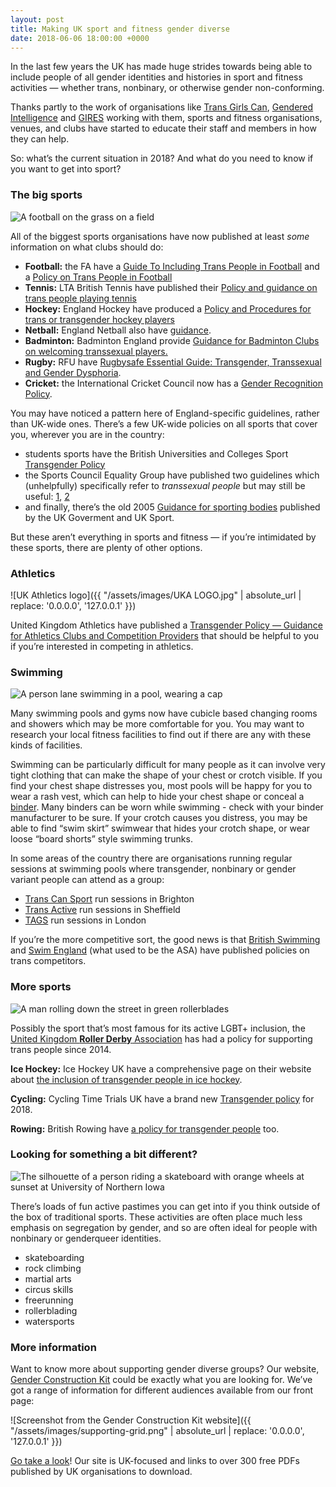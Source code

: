 ```yaml
---
layout: post
title: Making UK sport and fitness gender diverse
date: 2018-06-06 18:00:00 +0000
---
```


In the last few years the UK has made huge strides towards being able to include people of all gender identities and histories in sport and fitness activities — whether trans, nonbinary, or otherwise gender non-conforming.

Thanks partly to the work of organisations like [Trans Girls Can](http://transgirlscan.tumblr.com/), [Gendered Intelligence](http://genderedintelligence.co.uk/) and [GIRES](http://www.gires.org.uk/) working with them, sports and fitness organisations, venues, and clubs have started to educate their staff and members in how they can help.

So: what’s the current situation in 2018? And what do you need to know if you want to get into sport?

### The big sports

![A football on the grass on a field](https://cdn-images-1.medium.com/max/800/0*wakoLjies77mhFe1)

All of the biggest sports organisations have now published at least _some_ information on what clubs should do:

*   **Football:** the FA have a [Guide To Including Trans People in Football](http://cdn0.genderedintelligence.co.uk/2016/09/13/09-50-06-transpeople-in-football-guide.pdf?) and a [Policy on Trans People in Football](http://www.thefa.com/-/media/files/thefaportal/governance-docs/equality/lgbt/the-fa-policy-on-trans-people-in-football.ashx)
*   **Tennis:** LTA British Tennis have published their [Policy and guidance on trans people playing tennis](https://www.lta.org.uk/globalassets/about-lta/equality--diversity/lta-transgender-inclusion-policy.pdf)
*   **Hockey:** England Hockey have produced a [Policy and Procedures for trans or transgender hockey players](http://www.englandhockey.co.uk/core/core_picker/download.asp?id=16231)
*   **Netball:** England Netball also have [guidance](https://www.englandnetball.co.uk/app/uploads/2016/03/Trans-Guidance-March-2017.docx).
*   **Badminton:** Badminton England provide [Guidance for Badminton Clubs on welcoming transsexual players.](https://www.badmintonengland.co.uk/media/5826/guidance_on_welcoming_transsexual_people_to_your_badminton_club_july_14.pdf)
*   **Rugby:** RFU have [Rugbysafe Essential Guide: Transgender, Transsexual and Gender Dysphoria](http://www.englandrugby.com/mm/Document/MyRugby/Education/01/32/50/43/TransgenderTranssexual%28RugbySafeEssentialGuide%29May2017FINAL_Neutral.pdf).
*   **Cricket:** the International Cricket Council now has a [Gender Recognition Policy](https://pulse-static-files.s3.amazonaws.com/ICC/document/2017/02/23/ec8dfc6e-0056-4572-997a-d83f91246047/ICC-Gender-Recognition-Policy-effective-from-20-February-2017.pdf).

You may have noticed a pattern here of England-specific guidelines, rather than UK-wide ones. There’s a few UK-wide policies on all sports that cover you, wherever you are in the country:

*   students sports have the British Universities and Colleges Sport [Transgender Policy](https://www.bucs.org.uk/core/core_picker/download.asp?id=31233)
*   the Sports Council Equality Group have published two guidelines which (unhelpfully) specifically refer to _transsexual people_ but may still be useful:  [1](http://equalityinsport.org/wp-content/uploads/2013/08/Transexual-people-and-competitive-sport-guidance-for-national-governing-bodies-of-sport.pdf), [2](http://equalityinsport.org/wp-content/uploads/2015/12/Transsexual-People-Eligibility-to-Compete-in-Domestic-Competition.pdf)
*   and finally, there’s the old 2005 [Guidance for sporting bodies](http://www.lgbthistorymonth.org.uk/documents/DCMS%20Guidance%20-%20Transsexual%20People%20and%20Sport%20%281%29.pdf) published by the UK Goverment and UK Sport.

But these aren’t everything in sports and fitness — if you’re intimidated by these sports, there are plenty of other options.

### Athletics

![UK Athletics logo]({{ "/assets/images/UKA LOGO.jpg" | absolute_url | replace: '0.0.0.0', '127.0.0.1' }})

United Kingdom Athletics have published a [Transgender Policy — Guidance for Athletics Clubs and Competition Providers](https://www.uka.org.uk/EasysiteWeb/getresource.axd?AssetID=146122&type=full&servicetype=Attachment) that should be helpful to you if you’re interested in competing in athletics.

### Swimming

![A person lane swimming in a pool, wearing a cap](https://cdn-images-1.medium.com/max/800/0*CaEWIZx8cPhgw-Bo)

Many swimming pools and gyms now have cubicle based changing rooms and showers which may be more comfortable for you. You may want to research your local fitness facilities to find out if there are any with these kinds of facilities.

Swimming can be particularly difficult for many people as it can involve very tight clothing that can make the shape of your chest or crotch visible. If you find your chest shape distresses you, most pools will be happy for you to wear a rash vest, which can help to hide your chest shape or conceal a [binder](http://genderkit.org.uk/article/binding/). Many binders can be worn while swimming - check with your binder manufacturer to be sure. If your crotch causes you distress, you may be able to find “swim skirt” swimwear that hides your crotch shape, or wear loose “board shorts” style swimming trunks.

In some areas of the country there are organisations running regular sessions at swimming pools where transgender, nonbinary or gender variant people can attend as a group:

*   [Trans Can Sport](https://transcansport.wordpress.com/trans-swimming-brighton/) run sessions in Brighton
*   [Trans Active](https://www.facebook.com/TransActive/) run sessions in Sheffield
*   [TAGS](http://www.tagswim.co.uk) run sessions in London

If you’re the more competitive sort, the good news is that [British Swimming](http://www.swimwales.org/key-documents/84/download) and [Swim England](http://www.swimming.org/library/documents/222/download) (what used to be the ASA) have published policies on trans competitors.

### More sports

![A man rolling down the street in green rollerblades](https://cdn-images-1.medium.com/max/800/0*QJCfUWQ-KCyXgxaT)

Possibly the sport that’s most famous for its active LGBT+ inclusion, the [United Kingdom **Roller Derby** Association](https://ukrda.org.uk) has had a policy for supporting trans people since 2014.

**Ice Hockey:** Ice Hockey UK have a comprehensive page on their website about [the inclusion of transgender people in ice hockey](https://www.icehockeyuk.co.uk/transgender-policy/).

**Cycling:** Cycling Time Trials UK have a brand new [Transgender policy](https://www.cyclingtimetrials.org.uk/articles/view/302) for 2018.

**Rowing:** British Rowing have [a policy for transgender people](https://www.britishrowing.org/wp-content/uploads/2018/04/Transgender-Transexual-Policy-BR-2016.pdf) too.

### Looking for something a bit different?

![The silhouette of a person riding a skateboard with orange wheels at sunset at University of Northern Iowa](https://cdn-images-1.medium.com/max/800/0*c7j-UHLP0gQaX0Ny)

There’s loads of fun active pastimes you can get into if you think outside of the box of traditional sports. These activities are often place much less emphasis on segregation by gender, and so are often ideal for people with nonbinary or genderqueer identities.

*   skateboarding
*   rock climbing
*   martial arts
*   circus skills
*   freerunning
*   rollerblading
*   watersports

### More information

Want to know more about supporting gender diverse groups? Our website, [Gender Construction Kit](http://genderkit.org.uk/) could be exactly what you are looking for. We’ve got a range of information for different audiences available from our front page:

![Screenshot from the Gender Construction Kit website]({{ "/assets/images/supporting-grid.png" | absolute_url | replace: '0.0.0.0', '127.0.0.1' }})

[Go take a look](http://genderkit.org.uk/)! Our site is UK-focused and links to over 300 free PDFs published by UK organisations to download.